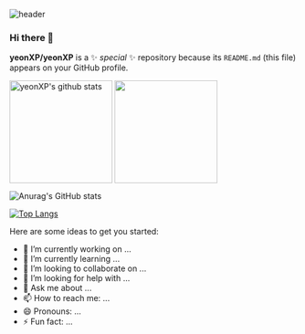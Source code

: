 ![header](https://capsule-render.vercel.app/api?type=waving&color=timeGradient&height=200&section=header&text=yeonXP&fontAlign=81&fontAlignY=35)
  
### Hi there 👋


**yeonXP/yeonXP** is a ✨ _special_ ✨ repository because its `README.md` (this file) appears on your GitHub profile.
 
<a href="https://github.com/yeonXP"><img align="center" style="height:180px" src="https://github-readme-stats.vercel.app/api?username=yeonXP&theme=tokyonight&show_icons=true&include_all_commits=true&theme=nord&hide_border=true" alt="yeonXP's github stats" /></a>
<a href="https://github.com/yeonXP"><img align="center" style="height:180px" src="https://github-readme-stats.vercel.app/api/top-langs/?username=yeonXP&layout=compact&theme=nord&hide_border=true" /></a> 

![Anurag's GitHub stats](https://github-readme-stats.vercel.app/api?username=yeonXP&theme=tokyonight&show_icons=true)

[![Top Langs](https://github-readme-stats.vercel.app/api/top-langs/?username=yeonXP&layout=compact)](https://github.com/delay-100/github-readme-stats)


Here are some ideas to get you started:

- 🔭 I’m currently working on ...
- 🌱 I’m currently learning ...
- 👯 I’m looking to collaborate on ...
- 🤔 I’m looking for help with ...
- 💬 Ask me about ...
- 📫 How to reach me: ...
- 😄 Pronouns: ...
- ⚡ Fun fact: ...

 
